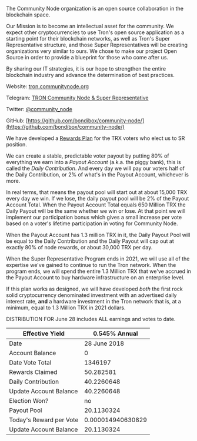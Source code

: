 The Community Node organization is an open source collaboration in the blockchain space. 

Our Mission is to become an intellectual asset for the community. We expect other cryptocurrencies to use Tron's open source application as a starting point for their blockchain networks, as well as Tron's Super Representative structure, and those Super Representatives will be creating organizations very similar to ours. We chose to make our project Open Source in order to provide a blueprint for those who come after us.

By sharing our IT strategies, it is our hope to strengthen the entire blockchain industry and advance the determination of best practices. 

Website:
[tron.communitynode.org](http://tron.communitynode.org)

Telegram:
[TRON Community Node & Super Representative](https://t.me/CommunityNode)

Twitter:
[@community_node](https://twitter.com/community_node)

GitHub:
[https://github.com/bondibox/community-node/](https://github.com/bondibox/community-node/)  


We have developed a [Rewards Plan](https://github.com/bondibox/community-node/blob/master/doc/rewards_plan.md) for the TRX voters who elect us to SR position. 

We can create a stable, predictable voter payout by putting 80% of everything we earn into a *Payout Account* (a.k.a. the piggy bank), this is called the *Daily Contribution*. And every day we will pay our voters half of the Daily Contribution, or 2% of what's in the Payout Account, whichever is more. 

In real terms, that means the payout pool will start out at about 15,000 TRX every day we win. If we lose, the daily payout pool will be 2% of the Payout Account Total. When the Payout Account Total equals 650 Million TRX the Daily Payout will be the same whether we win or lose. At that point we will implement our participation bonus which gives a small increase per vote based on a voter's lifetime participation in voting for Community Node.

When the Payout Account has 1.3 million TRX in it, the Daily Payout Pool will be equal to the Daily Contribution and the Daily Payout will cap out at exactly 80% of node rewards, or about 30,000 TRX per day.

When the Super Representative Program ends in 2021, we will use all of the expertise we've gained to continue to run the Tron network. When the program ends, we will spend the entire 1.3 Million TRX that we've accrued in the Payout Account to buy hardware infrastructure on an enterprise level.

If this plan works as designed, we will have developed *both* the first rock solid cryptocurrency denominated investment with an advertised daily interest rate, **and** a hardware investment in the Tron network that is, at a minimum, equal to 1.3 Million TRX in 2021 dollars. 

DISTRIBUTION FOR June 28 includes ALL earnings and votes to date.

| Effective Yield | 0.545% Annual |  
| -------------------- | -------------------- |
| Date | 28 June 2018 |  
| Account Balance | 0 | 
| Date Vote Total | 1346197 |  
| Rewards Claimed | 50.282581 |
| Daily Contribution | 40.2260648 |  
| Update Account Balance | 40.2260648 |  
| Election Won? | no |
| Payout Pool | 20.1130324 |  
| Today's Reward per Vote  |  0.000014940630829 |
| Update Account Balance | 20.1130324 | 